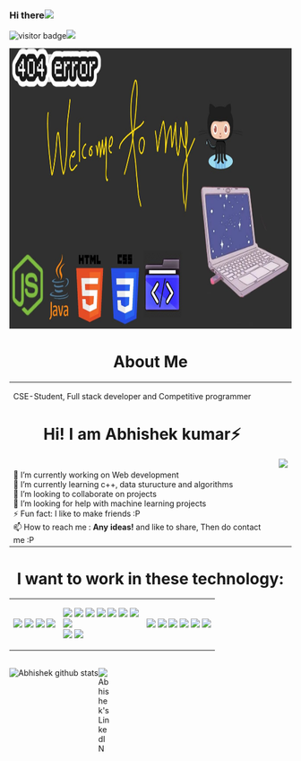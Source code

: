 
### Hi there<img src="https://media.giphy.com/media/hvRJCLFzcasrR4ia7z/giphy.gif" width="25px">
<img src="https://visitor-badge.glitch.me/badge?page_id=inceptionabhishek.visitor-badge" alt="visitor badge"/>[![](https://img.shields.io/badge/-linkedin-0073B1?style=flat-square)](https://www.linkedin.com/in/abhishek-kumar-0989bb1bb/)

<img src="new.jpg" height=500px width=100%></img>
<center> <h1 text align="Center"> About Me </h1></center>
<table>
 <tr>
  <td>
    <p><span class="text-slider-items">CSE-Student, Full stack developer and Competitive programmer</span><strong class="text-slider"></strong></p>
<h1> <center> Hi! I am Abhishek kumar⚡ </center></h1>
<br>🔭 I’m currently working on Web development
<br>🌱 I’m currently learning c++, data sturucture and algorithms
<br>👯 I’m looking to collaborate on projects
<br>🤔 I’m looking for help with machine learning projects
<br>⚡  Fun fact: I like to make friends :P
<br>📫 How to reach me : <a herf="linkedin.com/in/abhishek-kumar-0989bb1bb" Abhishek kumar </a>
<strong> Any ideas! </strong> and like to share, Then do contact me :P
    </td>
    <td>
<img src="https://media.giphy.com/media/xT9IgzoKnwFNmISR8I/giphy.gif"> 
    </td>
  </tr>
  </table>
  <h1 text align="Center">I want to work in these technology:</h1>
 <table>
 <tr>
  <td>
 <img height="50" src="https://www.vectorlogo.zone/logos/python/python-ar21.svg">
<img height="50" src="https://www.vectorlogo.zone/logos/java/java-horizontal.svg">
<img height="50" src="https://cdn.worldvectorlogo.com/logos/c.svg">
<img height="50" src="https://www.vectorlogo.zone/logos/golang/golang-horizontal.svg">
  </td>
  <td>
 
 <code><img height="50" src="https://www.vectorlogo.zone/logos/php/php-horizontal.svg"></code>
<code><img height="50" src="https://www.vectorlogo.zone/logos/javascript/javascript-ar21.svg"></code>
<code><img height="50" src="https://www.vectorlogo.zone/logos/w3_html5/w3_html5-ar21.svg"></code>
<code><img height="50" src="https://www.vectorlogo.zone/logos/gnu_bash/gnu_bash-ar21.svg"></code>
<code><img height="50" src="https://www.vectorlogo.zone/logos/pocoo_flask/pocoo_flask-ar21.svg"></code>	
<code><img height="50" src="https://www.vectorlogo.zone/logos/djangoproject/djangoproject-ar21.svg"></code>	
<code><img height="50" src="https://www.vectorlogo.zone/logos/apache_spark/apache_spark-ar21.svg"></code>	
<code><img height="50" src="https://www.vectorlogo.zone/logos/amazon_aws/amazon_aws-ar21.svg"></code>	
<code><img height="50" src="https://www.vectorlogo.zone/logos/bitbucket/bitbucket-ar21.svg"></code>
<code><img height="50" src="https://www.vectorlogo.zone/logos/gitlab/gitlab-ar21.svg"></code>
 </td>
   <td>
    <code><img height="50" src="https://www.vectorlogo.zone/logos/atlassian_jira/atlassian_jira-ar21.svg"></code>
<code><img height="50" src="https://www.vectorlogo.zone/logos/git-scm/git-scm-ar21.svg"></code>
<code><img height="50" src="https://www.vectorlogo.zone/logos/linux/linux-ar21.svg"></code>
<code><img height="50" src="https://www.vectorlogo.zone/logos/ubuntu/ubuntu-ar21.svg"></code>
<code><img height="50" src="https://www.vectorlogo.zone/logos/centos/centos-ar21.svg"></code>
<code><img height="50" src="https://www.vectorlogo.zone/logos/getbootstrap/getbootstrap-ar21.svg"></code>
   </td>
   </tr>
 <table>



 


<br>
<div>

 <img align="left" alt= "Abhishek github stats" src="https://github-readme-stats.vercel.app/api?username=inceptionabhishek&show_icons=true&theme=radical">


<a href="linkedin.com/in/abhishek-kumar-0989bb1bb">
  <img align="left" alt="Abhishek's LinkedIN" width="22px" src="https://raw.githubusercontent.com/peterthehan/peterthehan/master/assets/linkedin.svg" />
</a>

</a>
</div>



